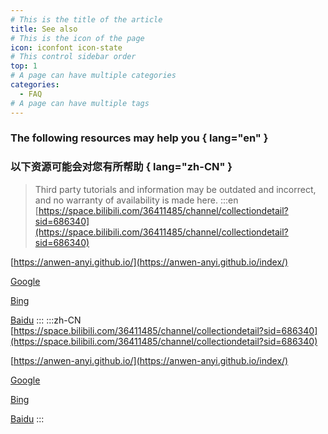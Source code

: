 ```yaml
---
# This is the title of the article
title: See also
# This is the icon of the page
icon: iconfont icon-state
# This control sidebar order
top: 1
# A page can have multiple categories
categories:
  - FAQ
# A page can have multiple tags
---
```


### **The following resources may help you** { lang="en" }

### **以下资源可能会对您有所帮助** { lang="zh-CN" }

> Third party tutorials and information may be outdated and incorrect, and no warranty of availability is made here.
:::en
[https://space.bilibili.com/36411485/channel/collectiondetail?sid=686340](https://space.bilibili.com/36411485/channel/collectiondetail?sid=686340)

[https://anwen-anyi.github.io/](https://anwen-anyi.github.io/index/)

[Google](https://www.google.com/search?q=openlist)

[Bing](https://www.bing.com/search?q=openlist)

[Baidu](https://www.baidu.com/baidu?wd=openlist)
:::
:::zh-CN
[https://space.bilibili.com/36411485/channel/collectiondetail?sid=686340](https://space.bilibili.com/36411485/channel/collectiondetail?sid=686340)

[https://anwen-anyi.github.io/](https://anwen-anyi.github.io/index/)

[Google](https://www.google.com/search?q=openlist)

[Bing](https://www.bing.com/search?q=openlist)

[Baidu](https://www.baidu.com/baidu?wd=openlist)
:::
